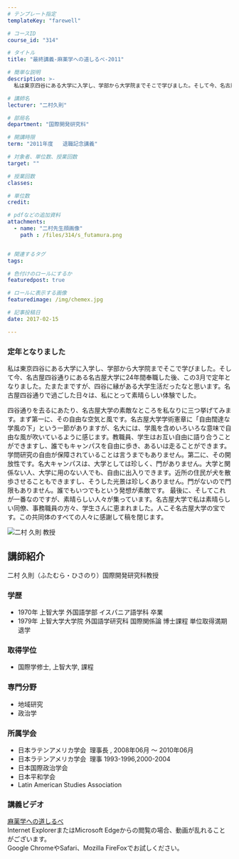 ```yaml
---
# テンプレート指定
templateKey: "farewell"

# コースID
course_id: "314"

# タイトル
title: "最終講義-麻薬学への道しるべ-2011"

# 簡単な説明
description: >-
  私は東京四谷にある大学に入学し、学部から大学院までそこで学びました。そして今、名古屋四谷通りにある名古屋大学に24年間奉職した後、この3月で定年となりました。たまたまですが、四谷に縁がある大学生活...

# 講師名
lecturer: "二村久則"

# 部局名
department: "国際開発研究科"

# 開講時限
term: "2011年度	退職記念講義"

# 対象者、単位数、授業回数
target: ""

# 授業回数
classes: 

# 単位数
credit: 

# pdfなどの追加資料
attachments: 
  - name: "二村先生顔画像" 
    path : /files/314/s_futamura.png


# 関連するタグ
tags:

# 色付けのロールにするか
featuredpost: true

# ロールに表示する画像
featuredimage: /img/chemex.jpg

# 記事投稿日
date: 2017-02-15

---
```

### 定年となりました 

私は東京四谷にある大学に入学し、学部から大学院までそこで学びました。そして今、名古屋四谷通りにある名古屋大学に24年間奉職した後、この3月で定年となりました。たまたまですが、四谷に縁がある大学生活だったなと思います。名古屋四谷通りで過ごした日々は、私にとって素晴らしい体験でした。 

四谷通りを去るにあたり、名古屋大学の素敵なところを私なりに三つ挙げてみます。まず第一に、その自由な空気と風です。名古屋大学学術憲章に「自由闊達な学風の下」という一節がありますが、名大には、学風を含めいろいろな意味で自由な風が吹いているように感じます。教職員、学生はお互い自由に語り合うことができますし、誰でもキャンパスを自由に歩き、あるいは走ることができます。学問研究の自由が保障されていることは言うまでもありません。第二に、その開放性です。名大キャンパスは、大学としては珍しく、門がありません。大学と関係ない人、大学に用のない人でも、自由に出入りできます。近所の住民が犬を散歩させることもできますし、そうした光景は珍しくありません。門がないので門限もありません。誰でもいつでもという発想が素敵です。 最後に、そしてこれが一番なのですが、素晴らしい人々が集っています。名古屋大学で私は素晴らしい同僚、事務職員の方々、学生さんに恵まれました。人こそ名古屋大学の宝です。この共同体のすべての人々に感謝して稿を閉じます。

![二村 久則 教授](/files/314/s_futamura.png) 
## 講師紹介

二村 久則（ふたむら・ひさのり）国際開発研究科教授 

### 学歴

  * 1970年 上智大学 外国語学部 イスパニア語学科 卒業
  * 1979年 上智大学大学院 外国語学研究科 国際関係論 博士課程 単位取得満期退学

### 取得学位

  * 国際学修士, 上智大学, 課程

### 専門分野

  * 地域研究
  * 政治学

### 所属学会

  * 日本ラテンアメリカ学会  理事長 , 2008年06月 〜 2010年06月
  * 日本ラテンアメリカ学会  理事 1993-1996,2000-2004
  * 日本国際政治学会
  * 日本平和学会
  * Latin American Studies Association
### 講義ビデオ

[麻薬学への道しるべ](http://nuvideo.media.nagoya-u.ac.jp/embed/f6ae019a37ab19b9d8eef5588abadadcbcccfc26)  
Internet ExplorerまたはMicrosoft Edgeからの閲覧の場合、動画が乱れることがございます。  
Google ChromeやSafari、Mozilla FireFoxでお試しください。
